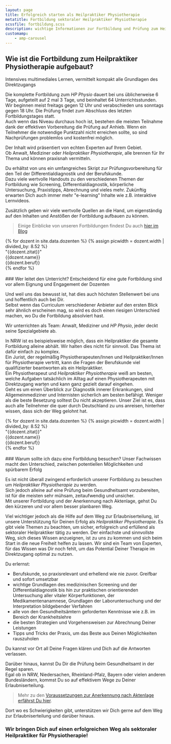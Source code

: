```yaml
---
layout: page
title: Erfolgreich starten als Heilpraktiker Physiotherapie
metatitle: Fortbildung sektoraler Heilpraktiker Physiotherapie
scssfile: fortbildung.scss
description: wichtige Informationen zur Fortbildung und Prüfung zum Heilpraktiker Physiotherapie (HP Physio)
customamp:
    - amp-carousel
---
```

## Wie ist die Fortbildung zum Heilpraktiker Physiotherapie aufgebaut?
Intensives multimediales Lernen, vermittelt kompakt alle Grundlagen des Direktzugangs

Die komplette Fortbildung zum <em>HP Physio</em> dauert bei uns üblicherweise 6 Tage, aufgeteilt auf 2 mal 3 Tage, und beinhaltet 64 Unterrichtsstunden.  
Wir beginnen meist freitags gegen 12 Uhr und verabschieden uns sonntags gegen 18 Uhr.
Die Prüfung findet zum Abschluss des letzten Fortbildungstages statt.  
Auch wenn das Niveau durchaus hoch ist, bestehen die meisten Teilnahme dank der effektiven Vorbereitung die Prüfung auf Anhieb. Wenn ein Teilnehmer die notwendige Punktzahl nicht erreichen sollte, so sind Nachprüfungen problemlos und kostenfrei möglich.  

Der Inhalt wird präsentiert von echten Experten auf Ihrem Gebiet.  
Ob Anwalt, Mediziner oder <em>Heilpraktiker Physiotherapie</em>, alle brennen für Ihr Thema und können praxisnah vermitteln.

Du erhältst von uns ein umfangreiches Skript zur Prüfungsvorbereitung für den Teil der Differentialdiagnostik und der Berufskunde.  
Dazu viele wertvolle Handouts zu den verschiedenen Themen der Fortbildung wie Screening, Differentialdiagnostik, körperliche Untersuchung, Praxistipps, Abrechnung und vieles mehr.
Zukünftig erwarten Dich auch immer mehr "e-learning" Inhalte wie z.B. interaktive Lernvideos.

Zusätzlich geben wir viele wertvolle Quellen an die Hand, um eigenständig auf den Inhalten und Anstößen der Fortbildung aufbauen zu können.  
  
 > Einige Einblicke von unseren Fortbildungen findest Du auch [hier im Blog]({{site.baseurl}}/neuigkeiten-und-lesenswertes-zum-heilpraktiker-physiotherapie/)  

<div markdown="0">
 <amp-carousel class="dozentencarousel" width="852" height="400" layout="responsive"
            type="slides" autoplay delay="7000">
            {% for dozent in site.data.dozenten %}
            {% assign picwidth = dozent.width | divided_by: 8.52 %}
            <div>
                <div class="imagewrapper" style="width: {{picwidth}}%">
                    <amp-img class="carousel-halffaceimg"
                        alt="{{dozent.name}}, {{dozent.beruf}}, Dozent in der Fortbildung sektoraler Heilpraktiker Physiotherapie}}"
                        src="/assets/images/webP/{{dozent.halffaceimg}}.webp" width="{{dozent.width}}" height="400"
                        layout="responsive">
                        <amp-img
                        alt="{{dozent.name}}, {{dozent.beruf}}, Dozent in der Fortbildung sektoraler Heilpraktiker Physiotherapie}}"
                        fallback
                        width="{{dozent.width}}"
                        height="400"
                        src="/assets/images/fallbackJPGs/{{dozent.halffaceimg}}.jpg"
                      >
                      </amp-img></amp-img>
                </div>
                <div class="dozenttext" style="width: {{99 | minus: picwidth}}%">
                    <div class="dozentquote">
                        "{{dozent.zitat}}"
                    </div>
                    <div class="dozentname">
                        <span>{{dozent.name}}</span> <br /> {{dozent.beruf}}
                    </div>
                </div>
            </div>
            {% endfor %}
        </amp-carousel>
</div>
<br/>  
### Wer leitet den Unterricht?
Entscheidend für eine gute Fortbildung sind vor allem Eignung und Engagement der Dozenten

Und weil uns das bewusst ist, hat dies auch höchsten Stellenwert bei uns und hoffentlich auch bei Dir.  
Selbst wenn das Curriculum verschiedener Anbieter auf den ersten Blick sehr ähnlich erscheinen mag, so wird es doch einen riesigen Unterschied machen, wo Du die Fortbildung absolviert hast.

Wir unterrichten als Team: Anwalt, Mediziner und <em>HP Physio</em>, jeder deckt seine Spezialgebiete ab.

In NRW ist es beispielsweise möglich, dass ein Heilpraktiker die gesamte Fortbildung alleine abhält.
Wir halten dies nicht für sinnvoll. Das Thema ist dafür einfach zu komplex.  
Ein Jurist, der regelmäßig Physiotherapeuten/Innen und Heilpraktiker/Innen für Physiotherapie vertritt, kann die Fragen der Berufskunde viel qualifizierter beantworten als ein Heilpraktiker.  
Ein Physiotherapeut und <em>Heilpraktiker Physiotherapie</em> weiß am besten, welche Aufgaben tatsächlich im Alltag auf einen Physiotherapeuten mit Direktzugang warten und kann ganz gezielt darauf eingehen.  
Geht es um einen Überblick zur Diagnostik innerer Erkrankungen, sind Allgemeinmediziner und Internisten sicherlich am besten befähigt.
Weniger als die beste Besetzung solltest Du nicht akzeptieren.
Unser Ziel ist es, dass auch alle Teilnehmer die quer durch Deutschland zu uns anreisen, hinterher wissen, dass sich der Weg gelohnt hat.
<div markdown="0">
                 <amp-carousel id="mainDozentenCarousel" class="dozentencarousel" width="852" height="400" layout="responsive" type="slides" autoplay delay="7000">
                {% for dozent in site.data.dozenten %}
               {%  assign picwidth = dozent.width | divided_by: 8.52 %}
                <div>
                 <div class="imagewrapper" style="width: {{picwidth}}%">
                    <amp-img class="carousel-halffaceimg" alt="{{dozent.name}}, {{dozent.beruf}}, Dozent in der Fortbildung sektoraler Heilpraktiker Physiotherapie}}" src="{{dozent.halffaceimg}}" width="{{dozent.width}}" height="400" layout="responsive"></amp-img>
                 </div>
                   <div class="dozenttext" style="width: {{99 | minus: picwidth}}%">
                       <div class="dozentquote">
                        "{{dozent.zitat}}"
                    </div>
                    <div class="dozentname">
                        <span>{{dozent.name}}</span> <br/> {{dozent.beruf}}
                    </div>
                   </div>
               </div>
               {% endfor %}
            </amp-carousel>
</div>
<br/>
### Warum sollte ich dazu eine Fortbildung besuchen?
Unser Fachwissen macht den Unterschied, zwischen potentiellen Möglichkeiten und spürbarem Erfolg

Es ist nicht überall zwingend erforderlich unserer Fortbildung zu besuchen um <em>Heilpraktiker Physiotherapie</em> zu werden.  
Sich jedoch alleine auf eine Prüfung beim Gesundheitsamt vorzubereiten, ist für die meisten sehr mühsam, zeitaufwendig und unsicher.  
Mit unserer Fortbildung und der Anerkennung nach Aktenlage, gehst Du den kürzeren und vor allem besser planbaren Weg.

Viel wichtiger jedoch als die Hilfe auf dem Weg zur Erlaubniserteilung, ist unsere Unterstützung für Deinen Erfolg als <em>Heilpraktiker Physiotherapie</em>.
Es gibt viele Themen zu beachten, um sicher, erfolgreich und erfüllend als sektoraler Heilpraktiker tätig zu werden.
Der einfachste und sinnvollste Weg, sich dieses Wissen anzueignen, ist zu uns zu kommen und sich beim Start in die neue Freiheit helfen zu lassen.
Wir sind ein Team von Experten, für das Wissen was Dir noch fehlt, um das Potential Deiner Therapie im Direktzugang optimal zu nutzen.

Du erlernst:

- Berufskunde, so praxisrelevant und erhellend wie nie zuvor. Greifbar und sofort umsetzbar  
- wichtige Grundlagen des medizinischen Screening und der Differentialdiagnostik bis hin zur praktischen orientierenden Untersuchung aller vitaler Körperfunktionen, der Medikamentenanamnese, Grundlagen der Laboruntersuchung und der Interpretation bildgebender Verfahren  
- alle von den Gesundheitsämtern geforderten Kenntnisse wie z.B. im Bereich der Krankheitslehre  
- die besten Strategien und Vorgehensweisen zur Abrechnung Deiner Leistungen
- Tipps und Tricks der Praxis, um das Beste aus Deinen Möglichkeiten rauszuholen

Du kannst vor Ort all Deine Fragen klären und Dich auf die Antworten verlassen.

Darüber hinaus, kannst Du Dir die Prüfung beim Gesundheitsamt in der Regel sparen.  
Egal ob in NRW, Niedersachen, Rheinland-Pfalz, Bayern oder vielen anderen Bundesländern, kommst Du so auf effektivem Wege zu Deiner Erlaubniserteilung.  

 > Mehr zu den [Voraussetzungen zur Anerkennung nach Aktenlage erfährst Du hier]({{site.baseurl}}/voraussetzungen-und-anerkennung/).

Dort wo es Schwierigkeiten gibt, unterstützen wir Dich gerne auf dem Weg zur Erlaubniserteilung und darüber hinaus.

### Wir bringen Dich auf einen erfolgreichen Weg als sektoraler Heilpraktiker für Physiotherapie!  
  
